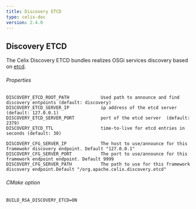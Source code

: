 ```yaml
---
title: Discovery ETCD
type: celix-doc
version: 2.4.0
---
```


<!--
Licensed to the Apache Software Foundation (ASF) under one or more
contributor license agreements.  See the NOTICE file distributed with
this work for additional information regarding copyright ownership.
The ASF licenses this file to You under the Apache License, Version 2.0
(the "License"); you may not use this file except in compliance with
the License.  You may obtain a copy of the License at
   
    http://www.apache.org/licenses/LICENSE-2.0

Unless required by applicable law or agreed to in writing, software
distributed under the License is distributed on an "AS IS" BASIS,
WITHOUT WARRANTIES OR CONDITIONS OF ANY KIND, either express or implied.
See the License for the specific language governing permissions and
limitations under the License.
-->

## Discovery ETCD

The Celix Discovery ETCD bundles realizes OSGi services discovery based on [etcd](https://github.com/coreos/etcd).

###### Properties
    DISCOVERY_ETCD_ROOT_PATH            Used path to announce and find discovery entpoints (default: discovery)
    DISCOVERY_ETCD_SERVER_IP            ip address of the etcd server (default: 127.0.0.1)
    DISCOVERY_ETCD_SERVER_PORT          port of the etcd server  (default: 2379)
    DISCOVERY_ETCD_TTL                  time-to-live for etcd entries in seconds (default: 30)
    
    DISCOVERY_CFG_SERVER_IP             The host to use/announce for this framewokr discovery endpoint. Default "127.0.0.1"
    DISCOVERY_CFG_SERVER_PORT           The port to use/announce for this framework endpoint endpoint. Default 9999
    DISCOVERY_CFG_SERVER_PATH           The path to use for this framework discovery endpoint.Default "/org.apache.celix.discovery.etcd"

###### CMake option
    BUILD_RSA_DISCOVERY_ETCD=ON
